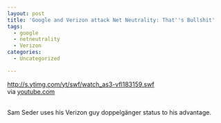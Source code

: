 ```yaml
---
layout: post
title: 'Google and Verizon attack Net Neutrality: That''s Bullshit'
tags:
  - google
  - netneutrality
  - Verizon
categories:
  - Uncategorized

---
```


<div class="posterous_bookmarklet_entry"><a href="http://s.ytimg.com/yt/swf/watch_as3-vfl183159.swf"><a href="http://s.ytimg.com/yt/swf/watch_as3-vfl183159.swf">http://s.ytimg.com/yt/swf/watch_as3-vfl183159.swf</a></a><br /><div class="posterous_quote_citation">via <a href="http://www.youtube.com/user/SamSeder">youtube.com</a></div><br /><p>Sam Seder uses his Verizon guy doppelgänger status to his advantage.</p><br /></div><div class="blogger-post-footer"><img width="1" height="1" src="https://blogger.googleusercontent.com/tracker/8920950033468593796-1810733888457057851?l=openmobile.blogspot.com" alt="" /></div>
